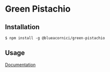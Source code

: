 # Green Pistachio

## Installation

```
$ npm install -g @blueacornici/green-pistachio
```

## Usage

[Documentation](https://blueacorninc.github.io/green-pistachio/#/)
